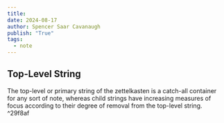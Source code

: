 ```yaml
---
title:
date: 2024-08-17
author: Spencer Saar Cavanaugh
publish: "True"
tags:
  - note
---
```


## Top-Level String

The top-level or primary string of the zettelkasten is a catch-all container for any sort of note, whereas child strings have increasing measures of focus according to their degree of removal from the top-level string. ^29f8af

